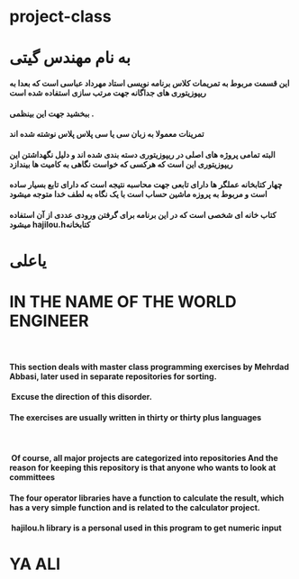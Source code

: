 # project-class
<h1>
به نام مهندس گیتی 
 </h1>
 <h4>
این قسمت مربوط به تمریمات کلاس برنامه نویسی استاد مهرداد عباسی است که بعدا به ریپوزیتوری های جداگانه جهت  مرتب سازی استفاده شده است
</h4>
<h4>
 ببخشید جهت این بینظمی . 
</h4>
<h4>
تمرینات معمولا به زبان سی یا سی پلاس پلاس  نوشته شده اند
 </h4>
 <h4>
 البته تمامی پروژه های اصلی در ریپوزیتوری دسته بندی شده اند
و دلیل نگهداشتن این ریپوزیتوری این است که هرکسی که خواست نگاهی به کامیت ها بیندازد
</h4>
<h4>
چهار کتابخانه عملگر ها دارای تابعی  جهت محاسبه نتیجه است که دارای تابع بسیار ساده است و مربوط به پروزه ماشین حساب است با یک نگاه به لطف خدا متوجه میشود
</h4>
<h4>
 کتاب خانه ای شخصی است که در این برنامه برای گرفتن ورودی عددی از آن استفاده میشود  hajilou.hکتابخانه
</h4>
<h1>
یاعلی
</h1>


<h1>
IN THE NAME OF THE WORLD ENGINEER
 </h1>
 <h4>
This section deals with master class programming exercises by Mehrdad Abbasi, later used in separate repositories for sorting.
</h4>
<h4>
 Excuse the direction of this disorder.
</h4>
<h4>
The exercises are usually written in thirty or thirty plus languages
 </h4>
 <h4>
 Of course, all major projects are categorized into repositories
And the reason for keeping this repository is that anyone who wants to look at committees
</h4>
<h4>
The four operator libraries have a function to calculate the result, which has a very simple function and is related to the calculator project.
</h4>
<h4>
 hajilou.h library is a personal  used in this program to get numeric input 
</h4>
<h1>
YA ALI
</h1>
